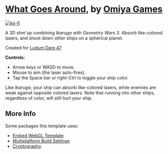 # [**What Goes Around**](https://omiyagames.itch.io/what-goes-around), by [Omiya Games](https://www.omiyagames.com/)

[![ko-fi](https://www.ko-fi.com/img/githubbutton_sm.svg)](https://ko-fi.com/I3I51KS8F)

A 3D shm'up combining *Ikaruga* with *Geometry Wars 3*. Absorb like-colored lasers, and shoot down other ships on a spherical planet.

Created for [Ludum Dare 47](https://ldjam.com/events/ludum-dare/47/what-goes-around).

**Controls:**

* Arrow keys or WASD to move.
* Mouse to aim (the laser auto-fires).
* Tap the Space bar or right-Ctrl to toggle your ship color.

Like *Ikaruga*, your ship can absorb like-colored lasers, while enemies are weak against opposite colored lasers. Note that running into other ships, regardless of color, will still  hurt your ship.

## More Info

Some packages this template uses:

- [Embed WebGL Template](https://openupm.com/packages/com.omiyagames.embedwebgltemplate/)
- [Multiplatform Build Settings](https://openupm.com/packages/com.omiyagames.builds/)
- [Cryptography](https://openupm.com/packages/com.omiyagames.cryptography/)

